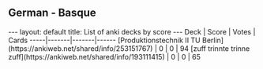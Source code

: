 <h2>German  -  Basque</h2>
---
layout: default
title: List of anki decks by score
---
Deck | Score | Votes | Cards
-----|-------|-------|------
[Produktionstechnik II TU Berlin](https://ankiweb.net/shared/info/253151767) | 0 | 0 | 94
[zuff trinnte trinne zuff](https://ankiweb.net/shared/info/193111415) | 0 | 0 | 65
